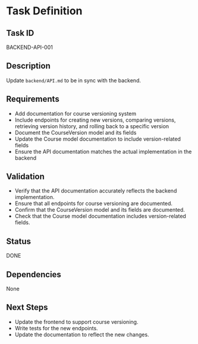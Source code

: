 # Task Definition

## Task ID
BACKEND-API-001

## Description
Update `backend/API.md` to be in sync with the backend.

## Requirements
- Add documentation for course versioning system
- Include endpoints for creating new versions, comparing versions, retrieving version history, and rolling back to a specific version
- Document the CourseVersion model and its fields
- Update the Course model documentation to include version-related fields
- Ensure the API documentation matches the actual implementation in the backend

## Validation
- Verify that the API documentation accurately reflects the backend implementation.
- Ensure that all endpoints for course versioning are documented.
- Confirm that the CourseVersion model and its fields are documented.
- Check that the Course model documentation includes version-related fields.

## Status
DONE

## Dependencies
None

## Next Steps
- Update the frontend to support course versioning.
- Write tests for the new endpoints.
- Update the documentation to reflect the new changes.
